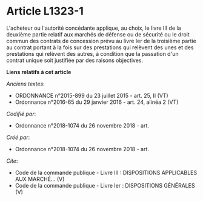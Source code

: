 # Article L1323-1

L'acheteur ou l'autorité concédante applique, au choix, le livre III de la deuxième partie relatif aux marchés de défense ou
de sécurité ou le droit commun des contrats de concession prévu au livre Ier de la troisième partie au contrat portant à la
fois sur des prestations qui relèvent des unes et des prestations qui relèvent des autres, à condition que la passation d'un
contrat unique soit justifiée par des raisons objectives.

**Liens relatifs à cet article**

_Anciens textes_:

  - ORDONNANCE n°2015-899 du 23 juillet 2015 - art. 25, II (VT)
  - Ordonnance n°2016-65 du 29 janvier 2016 - art. 24, alinéa 2 (VT)

_Codifié par_:

  - Ordonnance n°2018-1074 du 26 novembre 2018 - art.

_Créé par_:

  - Ordonnance n°2018-1074 du 26 novembre 2018 - art.

_Cite_:

  - Code de la commande publique -  Livre III : DISPOSITIONS APPLICABLES AUX MARCHÉ... (V)
  - Code de la commande publique -  Livre Ier : DISPOSITIONS GÉNÉRALES (V)
